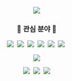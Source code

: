 
<p align="center">
  <img align="center" src="https://capsule-render.vercel.app/api?type=soft&color=auto&height=150&section=header&text=Kwanghee%20Shin&fontSize=50&animation=twinkling" />
</p>

<h3 align="center"> 🔨 관심 분야 🔨 </h3>

<p align="center">
  <img src="https://img.shields.io/badge/Android-3DDC84?style=flat-square&logo=Android&logoColor=white"/></a>&nbsp 
  <img src="https://img.shields.io/badge/Kotlin-0095D5?style=flat-square&logo=Kotlin&logoColor=white"/></a>&nbsp 
  <img src="https://img.shields.io/badge/Java-007396?style=flat-square&logo=Java&logoColor=white"/></a>&nbsp 
  <img src="https://img.shields.io/badge/ReactiveX-B7178C?style=flat-square&logo=ReactiveX&logoColor=white"/></a>&nbsp 
  <img src="https://img.shields.io/badge/Swift-FA7343?style=flat-square&logo=Swift&logoColor=white"/></a>&nbsp 
  <img src="https://img.shields.io/badge/Flutter-02569B?style=flat-square&logo=Flutter&logoColor=white"/></a>&nbsp 
</p>




<p align="center">
  <img align="center" src="https://github-readme-stats.vercel.app/api?username=eosr14&show_icons=true" />
</p>


<p align="center">
  <a href="https://eosr14.tistory.com/"><img src="https://img.shields.io/badge/Blog-11B48A?style=flat-square&logo=Vimeo&logoColor=white&link=https://eosr14.tistory.com/"/></a>&nbsp
  <a href="https://www.linkedin.com/in/%EA%B4%91%ED%9D%AC-%EC%8B%A0-9a8084bb/"><img src="https://img.shields.io/badge/LinkedIn-0A66C2?style=flat-square&logo=LinkedIn&logoColor=white&link=https://www.linkedin.com/in/%EA%B4%91%ED%9D%AC-%EC%8B%A0-9a8084bb/"/></a>&nbsp
  <a href="mailto:eosr4@naver.com"><img src="https://img.shields.io/badge/Mail-03C75A?style=flat-square&logo=Naver&logoColor=white&link=eosr4@naver.com"/></a>
</p>
<br>

